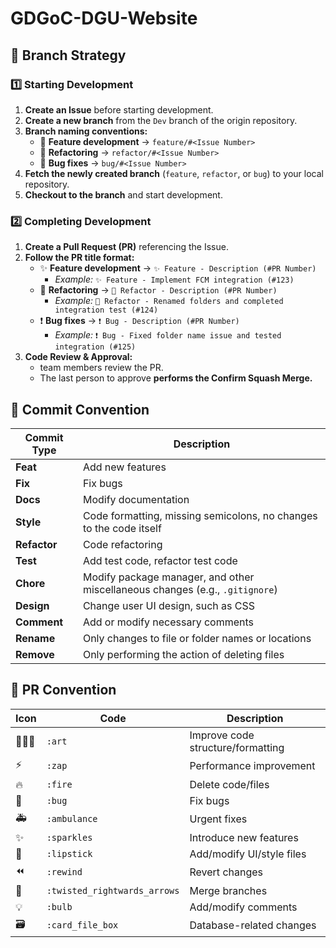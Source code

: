 # GDGoC-DGU-Website

## 📌 Branch Strategy

### 1️⃣ Starting Development
1. **Create an Issue** before starting development.
2. **Create a new branch** from the `Dev` branch of the origin repository.
3. **Branch naming conventions:**
   - 🚀 **Feature development** → `feature/#<Issue Number>`
   - 🎨 **Refactoring** → `refactor/#<Issue Number>`
   - 🐛 **Bug fixes** → `bug/#<Issue Number>`
4. **Fetch the newly created branch** (`feature`, `refactor`, or `bug`) to your local repository.
5. **Checkout to the branch** and start development.

### 2️⃣ Completing Development
1. **Create a Pull Request (PR)** referencing the Issue.
2. **Follow the PR title format:**
   - ✨ **Feature development** → `✨ Feature - Description (#PR Number)`
     - _Example:_ `✨ Feature - Implement FCM integration (#123)`
   - 🎨 **Refactoring** → `🎨 Refactor - Description (#PR Number)`
     - _Example:_ `🎨 Refactor - Renamed folders and completed integration test (#124)`
   - ❗ **Bug fixes** → `❗ Bug - Description (#PR Number)`
     - _Example:_ `❗ Bug - Fixed folder name issue and tested integration (#125)`
3. **Code Review & Approval:**
   - team members review the PR.
   - The last person to approve **performs the Confirm Squash Merge.**

## 📌 Commit Convention

| **Commit Type** | **Description**                                                              |
| -------------- | ---------------------------------------------------------------------------- |
| **Feat**       | Add new features                                                             |
| **Fix**        | Fix bugs                                                                     |
| **Docs**       | Modify documentation                                                        |
| **Style**      | Code formatting, missing semicolons, no changes to the code itself          |
| **Refactor**   | Code refactoring                                                            |
| **Test**       | Add test code, refactor test code                                           |
| **Chore**      | Modify package manager, and other miscellaneous changes (e.g., `.gitignore`) |
| **Design**     | Change user UI design, such as CSS                                          |
| **Comment**    | Add or modify necessary comments                                            |
| **Rename**     | Only changes to file or folder names or locations                           |
| **Remove**     | Only performing the action of deleting files                                |

## 📌 PR Convention

| **Icon** | **Code**                    | **Description**                     |
| -------- | --------------------------- | ----------------------------------- |
| 🧑🏻‍🎨    | `:art`                      | Improve code structure/formatting  |
| ⚡️      | `:zap`                      | Performance improvement            |
| 🔥      | `:fire`                     | Delete code/files                  |
| 🐛      | `:bug`                      | Fix bugs                           |
| 🚑      | `:ambulance`                | Urgent fixes                       |
| ✨      | `:sparkles`                 | Introduce new features             |
| 💄      | `:lipstick`                 | Add/modify UI/style files          |
| ⏪      | `:rewind`                   | Revert changes                     |
| 🔀      | `:twisted_rightwards_arrows` | Merge branches                     |
| 💡      | `:bulb`                     | Add/modify comments                |
| 🗃      | `:card_file_box`            | Database-related changes           |

 
